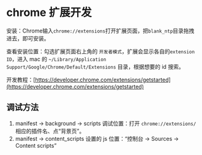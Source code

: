 # chrome 扩展开发

安装：Chrome输入`chrome://extensions`打开扩展页面，把`blank_ntp`目录拖拽进去，即可安装。

查看安装位置：勾选扩展页面右上角的 `开发者模式`，扩展会显示各自的`extension ID`，进入 mac 的
`~/Library/Application Support/Google/Chrome/Default/Extensions` 目录，根据想要的 id 搜索。

开发教程：[https://developer.chrome.com/extensions/getstarted](https://developer.chrome.com/extensions/getstarted)

## 调试方法

1. manifest -> background -> scripts 调试位置：打开 `chrome://extensions/` 相应的插件名、点“背景页”。
2. manifest -> content_scripts 设置的 js 位置：“控制台 -> Sources -> Content scripts”
